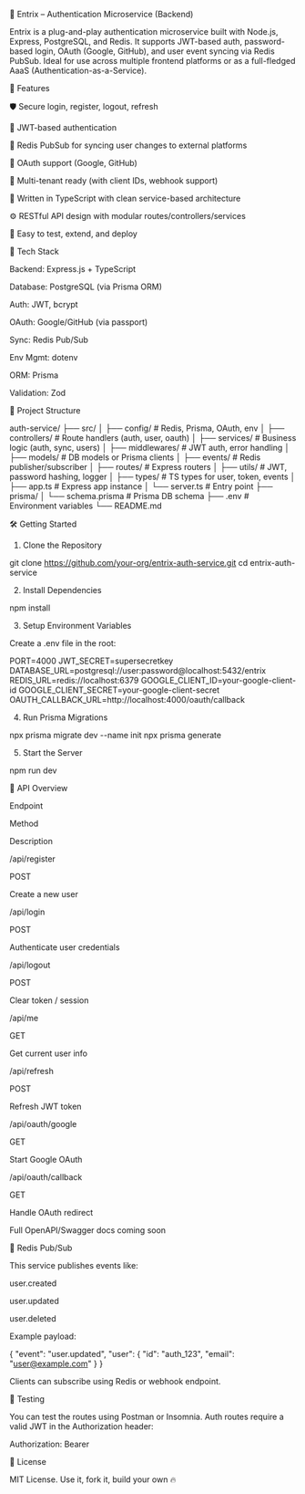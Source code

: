 🔐 Entrix – Authentication Microservice (Backend)

Entrix is a plug-and-play authentication microservice built with Node.js, Express, PostgreSQL, and Redis. It supports JWT-based auth, password-based login, OAuth (Google, GitHub), and user event syncing via Redis PubSub. Ideal for use across multiple frontend platforms or as a full-fledged AaaS (Authentication-as-a-Service).

🚀 Features

🛡️ Secure login, register, logout, refresh

🔐 JWT-based authentication

🔁 Redis PubSub for syncing user changes to external platforms

🔑 OAuth support (Google, GitHub)

🧩 Multi-tenant ready (with client IDs, webhook support)

🧠 Written in TypeScript with clean service-based architecture

⚙️ RESTful API design with modular routes/controllers/services

🧪 Easy to test, extend, and deploy

🧰 Tech Stack

Backend: Express.js + TypeScript

Database: PostgreSQL (via Prisma ORM)

Auth: JWT, bcrypt

OAuth: Google/GitHub (via passport)

Sync: Redis Pub/Sub

Env Mgmt: dotenv

ORM: Prisma

Validation: Zod

📁 Project Structure

auth-service/
├── src/
│   ├── config/             # Redis, Prisma, OAuth, env
│   ├── controllers/        # Route handlers (auth, user, oauth)
│   ├── services/           # Business logic (auth, sync, users)
│   ├── middlewares/        # JWT auth, error handling
│   ├── models/             # DB models or Prisma clients
│   ├── events/             # Redis publisher/subscriber
│   ├── routes/             # Express routers
│   ├── utils/              # JWT, password hashing, logger
│   ├── types/              # TS types for user, token, events
│   ├── app.ts              # Express app instance
│   └── server.ts           # Entry point
├── prisma/
│   └── schema.prisma       # Prisma DB schema
├── .env                    # Environment variables
└── README.md

🛠️ Getting Started

1. Clone the Repository

git clone https://github.com/your-org/entrix-auth-service.git
cd entrix-auth-service

2. Install Dependencies

npm install

3. Setup Environment Variables

Create a .env file in the root:

PORT=4000
JWT_SECRET=supersecretkey
DATABASE_URL=postgresql://user:password@localhost:5432/entrix
REDIS_URL=redis://localhost:6379
GOOGLE_CLIENT_ID=your-google-client-id
GOOGLE_CLIENT_SECRET=your-google-client-secret
OAUTH_CALLBACK_URL=http://localhost:4000/oauth/callback

4. Run Prisma Migrations

npx prisma migrate dev --name init
npx prisma generate

5. Start the Server

npm run dev

🔑 API Overview

Endpoint

Method

Description

/api/register

POST

Create a new user

/api/login

POST

Authenticate user credentials

/api/logout

POST

Clear token / session

/api/me

GET

Get current user info

/api/refresh

POST

Refresh JWT token

/api/oauth/google

GET

Start Google OAuth

/api/oauth/callback

GET

Handle OAuth redirect

Full OpenAPI/Swagger docs coming soon

🔁 Redis Pub/Sub

This service publishes events like:

user.created

user.updated

user.deleted

Example payload:

{
  "event": "user.updated",
  "user": {
    "id": "auth_123",
    "email": "user@example.com"
  }
}

Clients can subscribe using Redis or webhook endpoint.

🧪 Testing

You can test the routes using Postman or Insomnia. Auth routes require a valid JWT in the Authorization header:

Authorization: Bearer <token>

📄 License

MIT License. Use it, fork it, build your own 🔥

